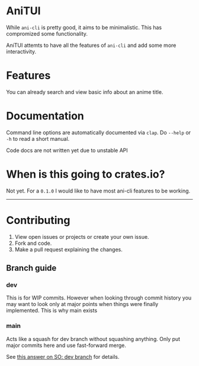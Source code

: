# AniTUI

While `ani-cli` is pretty good, it aims to be minimalistic. This has compromized some functionality.

AniTUI attemts to have all the features of `ani-cli` and add some more interactivity.

# Features

You can already search and view basic info about an anime title.

# Documentation

Command line options are automatically documented via `clap`. Do `--help` or `-h` to read a short manual.

Code docs are not written yet due to unstable API

# When is this going to crates.io?

Not yet. For a `0.1.0` I would like to have most ani-cli features to be working.

---

# Contributing

1. View open issues or projects or create your own issue.
2. Fork and code.
3. Make a pull request explaining the changes.

## Branch guide

### dev
This is for WIP commits. However when looking through commit history you may want to look only at major points when things were finally implemented. This is why main exists

### main
Acts like a squash for dev branch without squashing anything. Only put major commits here and use fast-forward merge.

See [this answer on SO: dev branch](https://stackoverflow.com/questions/32826370/why-do-we-need-dev-branch#32826537) for details.
